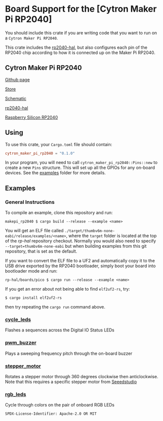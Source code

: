 # Board Support for the [Cytron Maker Pi RP2040]

You should include this crate if you are writing code that you want to run on
a `Cytron Maker Pi RP2040`.

This crate includes the [rp2040-hal](https://github.com/rp-rs/rp-hal/tree/main/rp2040-hal), but also configures each pin of the
RP2040 chip according to how it is connected up on the Maker Pi RP2040.

## Cytron Maker Pi RP2040

[Github page](https://github.com/CytronTechnologies/MAKER-PI-RP2040)


[Store](https://www.cytron.io/p-maker-pi-rp2040-simplifying-robotics-with-raspberry-pi-rp2040)

[Schematic](https://drive.google.com/file/d/1Zp8GYO8x7ThObB1G8RIZx2YdqrXtdUc0/view)

[rp2040-hal](https://github.com/rp-rs/rp-hal/tree/main/rp2040-hal)

[Raspberry Silicon RP2040](https://www.raspberrypi.org/products/rp2040/)

## Using

To use this crate, your `Cargo.toml` file should contain:

```toml
cytron_maker_pi_rp2040 = "0.1.0"
```

In your program, you will need to call `cytron_maker_pi_rp2040::Pins::new` to create
a new `Pins` structure. This will set up all the GPIOs for any on-board
devices. See the [examples](./examples) folder for more details.

## Examples

### General Instructions

To compile an example, clone this repository and run:

```console
makepi_rp2040 $ cargo build --release --example <name>
```

You will get an ELF file called
`./target/thumbv6m-none-eabi/release/examples/<name>`, where the `target`
folder is located at the top of the _rp-hal_ repository checkout. Normally
you would also need to specify `--target=thumbv6m-none-eabi` but when
building examples from this git repository, that is set as the default.

If you want to convert the ELF file to a UF2 and automatically copy it to the
USB drive exported by the RP2040 bootloader, simply boot your board into
bootloader mode and run:

```console
rp-hal/boards/pico $ cargo run --release --example <name>
```

If you get an error about not being able to find `elf2uf2-rs`, try:

```console
$ cargo install elf2uf2-rs
```
then try repeating the `cargo run` command above.

### [cycle_leds](./examples/cycle_leds.rs)

Flashes a sequences across the Digital IO Status LEDs

### [pwm_buzzer](./examples/pwm_buzzer.rs)

Plays a sweeping frequency pitch through the on-board buzzer

### [stepper_motor](./examples/stepper_motor.rs)

Rotates a stepper motor through 360 degrees clockwise then anticlockwise.
Note that this requires a specific stepper motor from 
[Seeedstudio](https://www.seeedstudio.com/Small-Size-and-High-Torque-Stepper-Motor-24BYJ48-p-1922.html)

### [rgb_leds](./examples/rgb_leds.rs)

Cycle through colors on the pair of onboard RGB LEDs



`SPDX-License-Identifier: Apache-2.0 OR MIT`